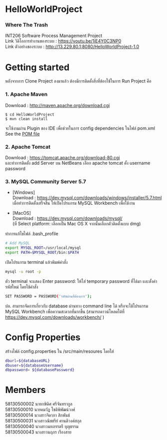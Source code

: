 # HelloWorldProject
### Where The Trash
INT206 Software Process Management Project  
Link วิดิโอการทำงานของระบบ : https://youtu.be/1iE4Y0C3NP0  
Link ตัวอย่างของระบบ : http://13.229.80.1:8080/HelloWorldProject-1.0  

# Getting started
หลังจากการ Clone Project ลงมาแล้ว ต้องมีการติดตั้งสิ่งที่ต้องใช้ในการ Run Project คือ

### 1. Apache Maven 
Download : http://maven.apache.org/download.cgi 
```
$ cd HelloWorldProject
$ mvn clean install
```
จะใช้งานผ่าน Plugin ของ IDE เพื่อช่วยในการ config dependencies ในไฟล์ pom.xml <br/>
See the [POM file](https://github.com/jidapamy/HelloWorldProject/blob/master/pom.xml)



### 2. Apache Tomcat  

Download : https://tomcat.apache.org/download-80.cgi   
และทำการติดตั้ง add Server บน NetBeans เลือก apache tomcat ตั้ง username  password   



### 3. MySQL Community Server 5.7 	
* [Windows]  
Download : https://dev.mysql.com/downloads/windows/installer/5.7.html  
เมื่อทำการติดตั้งเสร็จสิ้น ให้เปิดโปรแกรม MySQL Workbench เพื่อใช้งาน

* [MacOS]  
Download : https://dev.mysql.com/downloads/mysql/  
(ที่ Select platform: เลือกเป็น Mac OS X จากนั้นเลือกตัวติดตั้งแบบ dmg)  
  
ทำการแก้ไขไฟล์ .bash_profile
```bash
# Add MySQL 
export MYSQL_ROOT=/usr/local/mysql 
export PATH=$MYSQL_ROOT/bin:$PATH
```
เปิดโปรแกรม terminal แล้วพิมพ์คำสั่ง  

```bash
mysql -u root -p
```
ตัว terminal จะแสดง Enter password: ให้ใส่ temporary password ที่ได้มา
และตั้งค่ารหัสใหม่ โดยใช้คำสั่ง  

```bash
SET PASSWORD = PASSWORD('รหัสผ่านที่ต้องการ'); 
```
ปล. สามารถจัดการเกี่ยวกับ database ผ่านทาง command line ได้ หรือจะใช้โปรแกรม MySQL Workbench เพื่อความสะดวกที่มากขึ้น 
(สามารถดาวน์โหลดได้ที่ https://dev.mysql.com/downloads/workbench/ )

# Config Properties
สร้างไฟล์ config.properties ใน /src/main/resoures โดยใส่

```bash
dburl=${databaseURL}
dbuser=${databaseUsername}
dbpassword= ${databasePassword}
```

# Members
58130500002 นายกษิดิศ ศรีจันทรากูล  
58130500010 นายคมวัฏ โชติพิพัฒน์วงศ์  
58130500014 นางสาวจิดาภา สิกพันธ์  
58130500031 นางสาวณิชชรีย์ ศานติวงศ์สกุล  
58130500040 นางสาวนทภรรตรี บุญธรรม  
58130500043 นางสาวนฤภร เรืองสาย  
